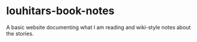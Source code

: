 # louhitars-book-notes
A basic website documenting what I am reading and wiki-style notes about the stories.
